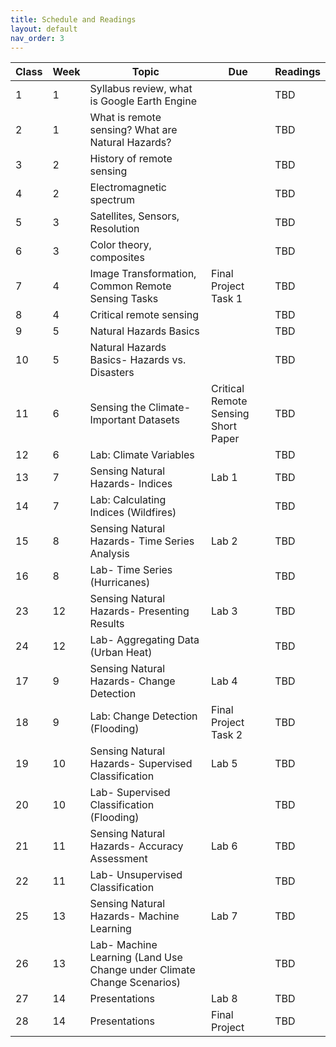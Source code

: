 ```yaml
---
title: Schedule and Readings
layout: default
nav_order: 3
---
```


| Class | Week | Topic                                                          | Due                           | Readings |
|-------|------|----------------------------------------------------------------|-------------------------------|----------|
| 1     | 1    | Syllabus review, what is Google Earth Engine                   |                               | TBD      |
| 2     | 1    | What is remote sensing? What are Natural Hazards?              |                               | TBD      |
| 3     | 2    | History of remote sensing                                      |                               | TBD      |
| 4     | 2    | Electromagnetic spectrum                                       |                               | TBD      |
| 5     | 3    | Satellites, Sensors, Resolution                                |                               | TBD      |
| 6     | 3    | Color theory, composites                                       |                               | TBD      |
| 7     | 4    | Image Transformation, Common Remote Sensing Tasks              | Final Project Task 1          | TBD      |
| 8     | 4    | Critical remote sensing                                        |                               | TBD      |
| 9     | 5    | Natural Hazards Basics                                         |                               | TBD      |
| 10    | 5    | Natural Hazards Basics- Hazards vs. Disasters                  |                               | TBD      |
| 11    | 6    | Sensing the Climate- Important Datasets                        | Critical Remote Sensing Short Paper | TBD      |
| 12    | 6    | Lab: Climate Variables                                         |                               | TBD      |
| 13    | 7    | Sensing Natural Hazards- Indices                               | Lab 1                         | TBD      |
| 14    | 7    | Lab: Calculating Indices (Wildfires)                           |                               | TBD      |
| 15    | 8    | Sensing Natural Hazards- Time Series Analysis                  | Lab 2                         | TBD      |
| 16    | 8    | Lab- Time Series (Hurricanes)                                  |                               | TBD      |
| 23    | 12   | Sensing Natural Hazards- Presenting Results                    | Lab 3                         | TBD      |
| 24    | 12   | Lab- Aggregating Data (Urban Heat)                             |                               | TBD      |
| 17    | 9    | Sensing Natural Hazards- Change Detection                      | Lab 4                         | TBD      |
| 18    | 9    | Lab: Change Detection (Flooding)                               | Final Project Task 2          | TBD      |
| 19    | 10   | Sensing Natural Hazards- Supervised Classification             | Lab 5                         | TBD      |
| 20    | 10   | Lab- Supervised Classification (Flooding)                      |                               | TBD      |
| 21    | 11   | Sensing Natural Hazards- Accuracy Assessment                   | Lab 6                         | TBD      |
| 22    | 11   | Lab- Unsupervised Classification                               |                               | TBD      |
| 25    | 13   | Sensing Natural Hazards- Machine Learning                      | Lab 7                         | TBD      |
| 26    | 13   | Lab- Machine Learning (Land Use Change under Climate Change Scenarios) |                      | TBD      |
| 27    | 14   | Presentations                                                  | Lab 8                         | TBD      |
| 28    | 14   | Presentations                                                  | Final Project                 | TBD      |
